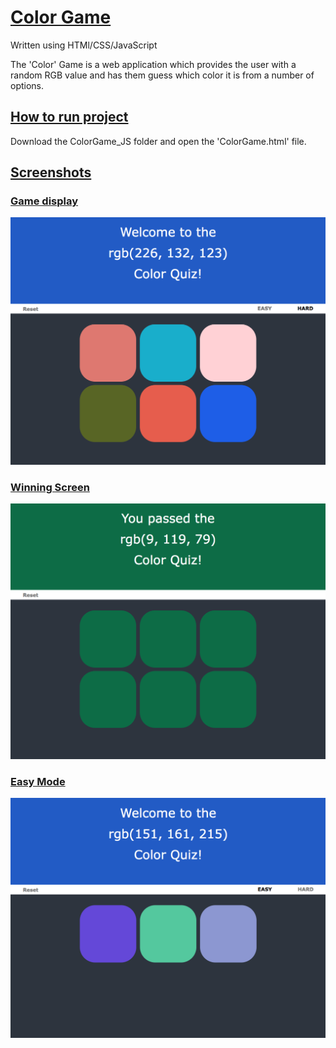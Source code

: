 # <ins>Color Game</ins>

Written using HTMl/CSS/JavaScript

The 'Color' Game is a web application which provides the user with a random RGB value and has them guess which color it is from a number of options.

## <ins>How to run project</ins>

Download the ColorGame_JS folder and open the 'ColorGame.html' file.

## <ins>Screenshots</ins>
### <ins>Game display</ins>
![Alt text](Screenshots/start_page.png?raw=true "Game Display")
### <ins>Winning Screen</ins>
![Alt text](Screenshots/winning_screen.png?raw=true "Winning Screen")
### <ins>Easy Mode</ins>
![Alt text](Screenshots/easy_mode.png?raw=true "Easy Mode")
